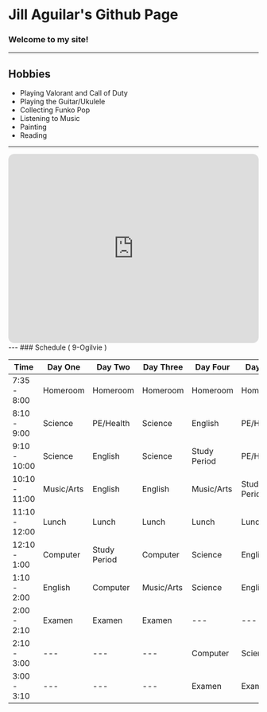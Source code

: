 # **Jill Aguilar's Github Page**
### Welcome to my site!
---
## **Hobbies**
- Playing Valorant and Call of Duty 
- Playing the Guitar/Ukulele
- Collecting Funko Pop
- Listening to Music
- Painting
- Reading

---
<iframe style="border-radius:12px" src="https://open.spotify.com/embed/playlist/5z2sO42p875p7MVNX4OgNq?utm_source=generator" width="100%" height="380" frameBorder="0" allowfullscreen="" allow="autoplay; clipboard-write; encrypted-media; fullscreen; picture-in-picture" loading="lazy"></iframe>
---
### Schedule ( 9-Ogilvie )

| Time | Day One | Day Two | Day Three | Day Four | Day Five |
| ---- | ------ | ------- | --------- | -------- | ------ |
| 7:35 - 8:00 | Homeroom | Homeroom | Homeroom | Homeroom | Homeroom |
| 8:10 - 9:00 | Science | PE/Health | Science | English | PE/Health |
| 9:10 - 10:00 | Science | English | Science | Study Period | PE/Health |
| 10:10 - 11:00 | Music/Arts | English | English | Music/Arts | Study Period |
| 11:10 - 12:00 | Lunch | Lunch | Lunch | Lunch | Lunch |
| 12:10 - 1:00 | Computer | Study Period | Computer | Science | English |
| 1:10 - 2:00 | English | Computer | Music/Arts | Science | English |
| 2:00 - 2:10 | Examen | Examen | Examen | --- | --- |
| 2:10 - 3:00 | --- | --- | --- | Computer | Science |
| 3:00 - 3:10 | --- | --- | --- | Examen | Examen |
